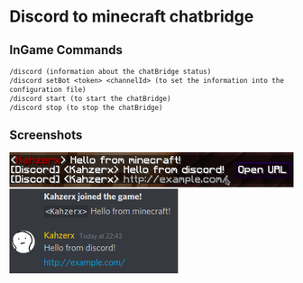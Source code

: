# Discord to minecraft chatbridge

## InGame Commands
```
/discord (information about the chatBridge status)
/discord setBot <token> <channelId> (to set the information into the configuration file)
/discord start (to start the chatBridge)
/discord stop (to stop the chatBridge)
```

## Screenshots

![screenshots](minecraft.png)
![screenshots](discord.png)
